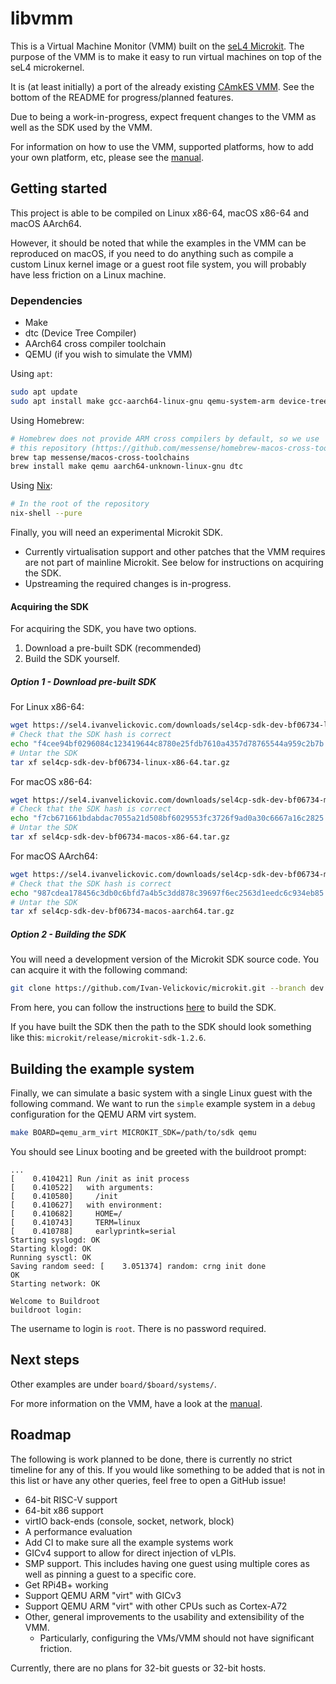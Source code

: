 # libvmm

This is a Virtual Machine Monitor (VMM) built on the [seL4 Microkit](https://github.com/seL4/microkit).
The purpose of the VMM is to make it easy to run virtual machines on top of the seL4 microkernel.

It is (at least initially) a port of the already existing
[CAmkES VMM](https://github.com/sel4/camkes-vm-examples). See the bottom of the
README for progress/planned features.

Due to being a work-in-progress, expect frequent changes to the VMM as well as the
SDK used by the VMM.

For information on how to use the VMM, supported platforms, how to add your own
platform, etc, please see the [manual](docs/MANUAL.md).

## Getting started

This project is able to be compiled on Linux x86-64, macOS x86-64 and
macOS AArch64.

However, it should be noted that while the examples in the VMM can be reproduced
on macOS, if you need to do anything such as compile a custom Linux kernel image
or a guest root file system, you will probably have less friction on a Linux machine.

### Dependencies

* Make
* dtc (Device Tree Compiler)
* AArch64 cross compiler toolchain
* QEMU (if you wish to simulate the VMM)

Using `apt`:

```sh
sudo apt update
sudo apt install make gcc-aarch64-linux-gnu qemu-system-arm device-tree-compiler
```

Using Homebrew:

```sh
# Homebrew does not provide ARM cross compilers by default, so we use
# this repository (https://github.com/messense/homebrew-macos-cross-toolchains).
brew tap messense/macos-cross-toolchains
brew install make qemu aarch64-unknown-linux-gnu dtc
```

Using [Nix](https://nixos.org/):
```sh
# In the root of the repository
nix-shell --pure
```

Finally, you will need an experimental Microkit SDK.

* Currently virtualisation support and other patches that the VMM requires are
  not part of mainline Microkit. See below for instructions on
  acquiring the SDK.
* Upstreaming the required changes is in-progress.

#### Acquiring the SDK

For acquiring the SDK, you have two options.

1. Download a pre-built SDK (recommended)
2. Build the SDK yourself.

##### Option 1 - Download pre-built SDK

For Linux x86-64:
```sh
wget https://sel4.ivanvelickovic.com/downloads/sel4cp-sdk-dev-bf06734-linux-x86-64.tar.gz
# Check that the SDK hash is correct
echo "f4cee94bf0296084c123419644c8780e25fdb7610a4357d78765544a959c2b7b sel4cp-sdk-dev-bf06734-linux-x86-64.tar.gz" | sha256sum -c
# Untar the SDK
tar xf sel4cp-sdk-dev-bf06734-linux-x86-64.tar.gz
```

For macOS x86-64:
```sh
wget https://sel4.ivanvelickovic.com/downloads/sel4cp-sdk-dev-bf06734-macos-x86-64.tar.gz
# Check that the SDK hash is correct
echo "f7cb671661bdabdac7055a21d508bf6029553fc3726f9ad0a30c6667a16c2825 sel4cp-sdk-dev-bf06734-macos-x86-64.tar.gz" | sha256sum -c
# Untar the SDK
tar xf sel4cp-sdk-dev-bf06734-macos-x86-64.tar.gz
```

For macOS AArch64:
```sh
wget https://sel4.ivanvelickovic.com/downloads/sel4cp-sdk-dev-bf06734-macos-aarch64.tar.gz
# Check that the SDK hash is correct
echo "987cdea178456c3db0c6bfd7a4b5c3dd878c39697f6ec2563d1eedc6c934eb85 sel4cp-sdk-dev-bf06734-macos-aarch64.tar.gz" | sha256sum -c
# Untar the SDK
tar xf sel4cp-sdk-dev-bf06734-macos-aarch64.tar.gz
```

##### Option 2 - Building the SDK

You will need a development version of the Microkit SDK source code. You can acquire it with the following command:
```sh
git clone https://github.com/Ivan-Velickovic/microkit.git --branch dev
```

From here, you can follow the instructions
[here](https://github.com/Ivan-Velickovic/microkit/tree/dev) to build the SDK.

If you have built the SDK then the path to the SDK should look something like
this: `microkit/release/microkit-sdk-1.2.6`.

## Building the example system

Finally, we can simulate a basic system with a single Linux guest with the
following command. We want to run the `simple` example system in a `debug`
configuration for the QEMU ARM virt system.
```sh
make BOARD=qemu_arm_virt MICROKIT_SDK=/path/to/sdk qemu
```

You should see Linux booting and be greeted with the buildroot prompt:
```
...
[    0.410421] Run /init as init process
[    0.410522]   with arguments:
[    0.410580]     /init
[    0.410627]   with environment:
[    0.410682]     HOME=/
[    0.410743]     TERM=linux
[    0.410788]     earlyprintk=serial
Starting syslogd: OK
Starting klogd: OK
Running sysctl: OK
Saving random seed: [    3.051374] random: crng init done
OK
Starting network: OK

Welcome to Buildroot
buildroot login:
```

The username to login is `root`. There is no password required.

## Next steps

Other examples are under `board/$board/systems/`.

For more information on the VMM, have a look at the [manual](docs/MANUAL.md).

## Roadmap

The following is work planned to be done, there is currently no strict timeline
for any of this. If you would like something to be added that is not in this list
or have any other queries, feel free to open a GitHub issue!

* 64-bit RISC-V support
* 64-bit x86 support
* virtIO back-ends (console, socket, network, block)
* A performance evaluation
* Add CI to make sure all the example systems work
* GICv4 support to allow for direct injection of vLPIs.
* SMP support. This includes having one guest using multiple cores
  as well as pinning a guest to a specific core.
* Get RPi4B+ working
* Support QEMU ARM "virt" with GICv3
* Support QEMU ARM "virt" with other CPUs such as Cortex-A72
* Other, general improvements to the usability and extensibility of the VMM.
    * Particularly, configuring the VMs/VMM should not have significant friction.

Currently, there are no plans for 32-bit guests or 32-bit hosts.
